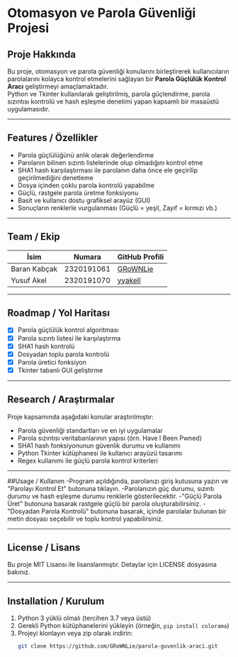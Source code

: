 # Otomasyon ve Parola Güvenliği Projesi

## Proje Hakkında
Bu proje, otomasyon ve parola güvenliği konularını birleştirerek kullanıcıların parolalarını kolayca kontrol etmelerini sağlayan bir **Parola Güçlülük Kontrol Aracı** geliştirmeyi amaçlamaktadır.  
Python ve Tkinter kullanılarak geliştirilmiş, parola güçlendirme, parola sızıntısı kontrolü ve hash eşleşme denetimi yapan kapsamlı bir masaüstü uygulamasıdır.

---

## Features / Özellikler

- Parola güçlülüğünü anlık olarak değerlendirme  
- Parolanın bilinen sızıntı listelerinde olup olmadığını kontrol etme  
- SHA1 hash karşılaştırması ile parolanın daha önce ele geçirilip geçirilmediğini denetleme  
- Dosya içinden çoklu parola kontrolü yapabilme  
- Güçlü, rastgele parola üretme fonksiyonu  
- Basit ve kullanıcı dostu grafiksel arayüz (GUI)  
- Sonuçların renklerle vurgulanması (Güçlü = yeşil, Zayıf = kırmızı vb.)

---

## Team / Ekip

| İsim           | Numara   | GitHub Profili                      |
|----------------|----------|-----------------------------------|
| Baran Kabçak   | 2320191061 | [GRoWNLie](https://github.com/GRoWNLie) |
| Yusuf Akel     | 2320191070 | [yyakell](https://github.com/yyakell)    |

---

## Roadmap / Yol Haritası

- [x] Parola güçlülük kontrol algoritması  
- [x] Parola sızıntı listesi ile karşılaştırma  
- [x] SHA1 hash kontrolü  
- [x] Dosyadan toplu parola kontrolü  
- [x] Parola üretici fonksiyon  
- [x] Tkinter tabanlı GUI geliştirme  
---

## Research / Araştırmalar

Proje kapsamında aşağıdaki konular araştırılmıştır:

- Parola güvenliği standartları ve en iyi uygulamalar  
- Parola sızıntısı veritabanlarının yapısı (örn. Have I Been Pwned)  
- SHA1 hash fonksiyonunun güvenlik durumu ve kullanımı  
- Python Tkinter kütüphanesi ile kullanıcı arayüzü tasarımı  
- Regex kullanımı ile güçlü parola kontrol kriterleri  

---

##Usage / Kullanım
-Program açıldığında, parolanızı giriş kutusuna yazın ve "Parolayı Kontrol Et" butonuna tıklayın.
-Parolanızın güç durumu, sızıntı durumu ve hash eşleşme durumu renklerle gösterilecektir.
-"Güçlü Parola Üret" butonuna basarak rastgele güçlü bir parola oluşturabilirsiniz.
-"Dosyadan Parola Kontrolü" butonuna basarak, içinde parolalar bulunan bir metin dosyası seçebilir ve toplu kontrol yapabilirsiniz.

---
## License / Lisans
Bu proje MIT Lisansı ile lisanslanmıştır.
Detaylar için LICENSE dosyasına bakınız.

---
## Installation / Kurulum

1. Python 3 yüklü olmalı (tercihen 3.7 veya üstü)  
2. Gerekli Python kütüphanelerini yükleyin (örneğin, `pip install colorama`)  
3. Projeyi klonlayın veya zip olarak indirin:  
   ```bash
   git clone https://github.com/GRoWNLie/parola-guvenlik-araci.git
